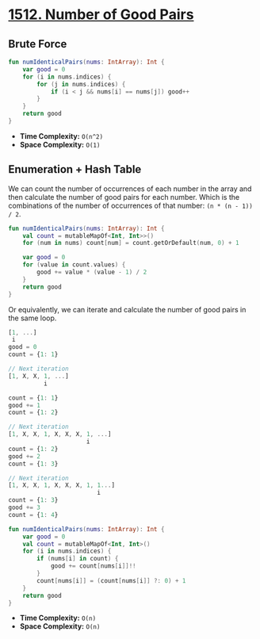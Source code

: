 # [1512. Number of Good Pairs](https://leetcode.com/problems/number-of-good-pairs/description/)

## Brute Force
```kotlin
fun numIdenticalPairs(nums: IntArray): Int {
    var good = 0
    for (i in nums.indices) {
        for (j in nums.indices) {
            if (i < j && nums[i] == nums[j]) good++
        }
    }
    return good
}
```

* **Time Complexity:** `O(n^2)`
* **Space Complexity:** `O(1)`

## Enumeration + Hash Table
We can count the number of occurrences of each number in the array and then calculate the number of good pairs for each number. Which is the combinations of the number of occurrences of that number: `(n * (n - 1)) / 2`.

```kotlin
fun numIdenticalPairs(nums: IntArray): Int {
    val count = mutableMapOf<Int, Int>>()
    for (num in nums) count[num] = count.getOrDefault(num, 0) + 1

    var good = 0
    for (value in count.values) {
        good += value * (value - 1) / 2
    }
    return good
}
```

Or equivalently, we can iterate and calculate the number of good pairs in the same loop.

```js
[1, ...]
 i
good = 0
count = {1: 1}

// Next iteration
[1, X, X, 1, ...]
          i

count = {1: 1}
good += 1
count = {1: 2}

// Next iteration
[1, X, X, 1, X, X, X, 1, ...]
                      i
count = {1: 2}
good += 2
count = {1: 3}

// Next iteration
[1, X, X, 1, X, X, X, 1, 1...]
                         i
count = {1: 3}
good += 3
count = {1: 4}
```

```kotlin
fun numIdenticalPairs(nums: IntArray): Int {
    var good = 0
    val count = mutableMapOf<Int, Int>()
    for (i in nums.indices) {
        if (nums[i] in count) {
            good += count[nums[i]]!!
        }
        count[nums[i]] = (count[nums[i]] ?: 0) + 1
    }
    return good
}
```

* **Time Complexity:** `O(n)`
* **Space Complexity:** `O(n)`